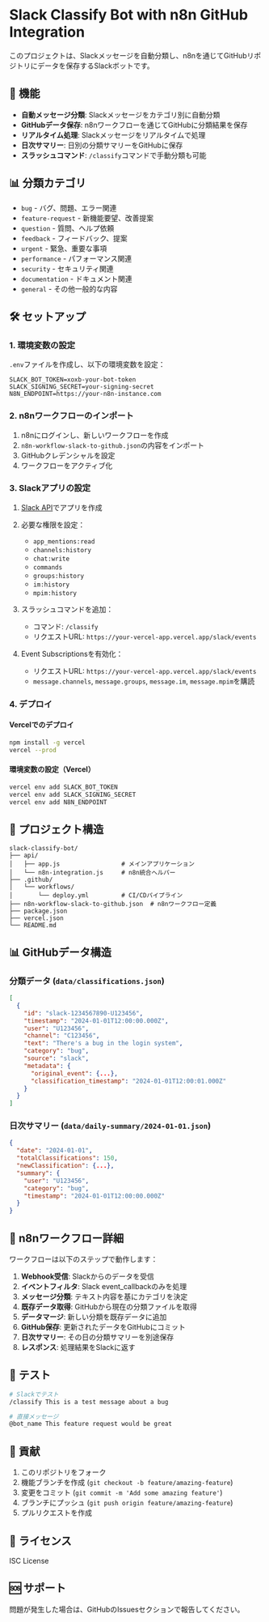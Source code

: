 # Slack Classify Bot with n8n GitHub Integration

このプロジェクトは、Slackメッセージを自動分類し、n8nを通じてGitHubリポジトリにデータを保存するSlackボットです。

## 🚀 機能

- **自動メッセージ分類**: Slackメッセージをカテゴリ別に自動分類
- **GitHubデータ保存**: n8nワークフローを通じてGitHubに分類結果を保存
- **リアルタイム処理**: Slackメッセージをリアルタイムで処理
- **日次サマリー**: 日別の分類サマリーをGitHubに保存
- **スラッシュコマンド**: `/classify`コマンドで手動分類も可能

## 📊 分類カテゴリ

- `bug` - バグ、問題、エラー関連
- `feature-request` - 新機能要望、改善提案
- `question` - 質問、ヘルプ依頼
- `feedback` - フィードバック、提案
- `urgent` - 緊急、重要な事項
- `performance` - パフォーマンス関連
- `security` - セキュリティ関連
- `documentation` - ドキュメント関連
- `general` - その他一般的な内容

## 🛠️ セットアップ

### 1. 環境変数の設定

`.env`ファイルを作成し、以下の環境変数を設定：

```env
SLACK_BOT_TOKEN=xoxb-your-bot-token
SLACK_SIGNING_SECRET=your-signing-secret
N8N_ENDPOINT=https://your-n8n-instance.com
```

### 2. n8nワークフローのインポート

1. n8nにログインし、新しいワークフローを作成
2. `n8n-workflow-slack-to-github.json`の内容をインポート
3. GitHubクレデンシャルを設定
4. ワークフローをアクティブ化

### 3. Slackアプリの設定

1. [Slack API](https://api.slack.com/apps)でアプリを作成
2. 必要な権限を設定：
   - `app_mentions:read`
   - `channels:history`
   - `chat:write`
   - `commands`
   - `groups:history`
   - `im:history`
   - `mpim:history`

3. スラッシュコマンドを追加：
   - コマンド: `/classify`
   - リクエストURL: `https://your-vercel-app.vercel.app/slack/events`

4. Event Subscriptionsを有効化：
   - リクエストURL: `https://your-vercel-app.vercel.app/slack/events`
   - `message.channels`, `message.groups`, `message.im`, `message.mpim`を購読

### 4. デプロイ

#### Vercelでのデプロイ

```bash
npm install -g vercel
vercel --prod
```

#### 環境変数の設定（Vercel）

```bash
vercel env add SLACK_BOT_TOKEN
vercel env add SLACK_SIGNING_SECRET
vercel env add N8N_ENDPOINT
```

## 📁 プロジェクト構造

```
slack-classify-bot/
├── api/
│   ├── app.js                 # メインアプリケーション
│   └── n8n-integration.js     # n8n統合ヘルパー
├── .github/
│   └── workflows/
│       └── deploy.yml         # CI/CDパイプライン
├── n8n-workflow-slack-to-github.json  # n8nワークフロー定義
├── package.json
├── vercel.json
└── README.md
```

## 📊 GitHubデータ構造

### 分類データ (`data/classifications.json`)

```json
[
  {
    "id": "slack-1234567890-U123456",
    "timestamp": "2024-01-01T12:00:00.000Z",
    "user": "U123456",
    "channel": "C123456",
    "text": "There's a bug in the login system",
    "category": "bug",
    "source": "slack",
    "metadata": {
      "original_event": {...},
      "classification_timestamp": "2024-01-01T12:00:01.000Z"
    }
  }
]
```

### 日次サマリー (`data/daily-summary/2024-01-01.json`)

```json
{
  "date": "2024-01-01",
  "totalClassifications": 150,
  "newClassification": {...},
  "summary": {
    "user": "U123456",
    "category": "bug",
    "timestamp": "2024-01-01T12:00:00.000Z"
  }
}
```

## 🔧 n8nワークフロー詳細

ワークフローは以下のステップで動作します：

1. **Webhook受信**: Slackからのデータを受信
2. **イベントフィルタ**: Slack event_callbackのみを処理
3. **メッセージ分類**: テキスト内容を基にカテゴリを決定
4. **既存データ取得**: GitHubから現在の分類ファイルを取得
5. **データマージ**: 新しい分類を既存データに追加
6. **GitHub保存**: 更新されたデータをGitHubにコミット
7. **日次サマリー**: その日の分類サマリーを別途保存
8. **レスポンス**: 処理結果をSlackに返す

## 🧪 テスト

```bash
# Slackでテスト
/classify This is a test message about a bug

# 直接メッセージ
@bot_name This feature request would be great
```

## 🤝 貢献

1. このリポジトリをフォーク
2. 機能ブランチを作成 (`git checkout -b feature/amazing-feature`)
3. 変更をコミット (`git commit -m 'Add some amazing feature'`)
4. ブランチにプッシュ (`git push origin feature/amazing-feature`)
5. プルリクエストを作成

## 📄 ライセンス

ISC License

## 🆘 サポート

問題が発生した場合は、GitHubのIssuesセクションで報告してください。 